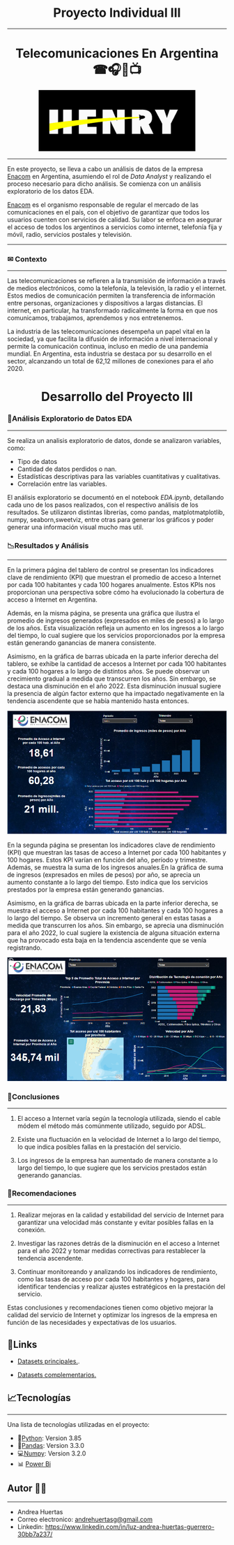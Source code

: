 <h1 align='center'>
 <b>Proyecto  Individual III</b>
</h1>


***
<h1 align='center'>
<b>Telecomunicaciones En Argentina ☎🎧📡📺</b>
</h1>

<p align="center">
  <img src="Image/logo.png" />
</p>

***
En este proyecto, se lleva a cabo un análisis de datos de la empresa [Enacom](https://www.enacom.gob.ar/) en Argentina, asumiendo el rol de _Data Analyst_ y realizando el proceso necesario para dicho análisis. Se comienza con un análisis exploratorio de los datos  EDA.

[Enacom](https://www.enacom.gob.ar/) es el organismo responsable de regular el mercado de las comunicaciones en el país, con el objetivo de garantizar que todos los usuarios cuenten con servicios de calidad. Su labor se enfoca en asegurar el acceso de todos los argentinos a servicios como internet, telefonía fija y móvil, radio, servicios postales y televisión.

***

### **✉ Contexto**
***
Las telecomunicaciones se refieren a la transmisión de información a través de medios electrónicos, como la telefonía, la televisión, la radio y el internet. Estos medios de comunicación permiten la transferencia de información entre personas, organizaciones y dispositivos a largas distancias. El internet, en particular, ha transformado radicalmente la forma en que nos comunicamos, trabajamos, aprendemos y nos entretenemos.

La industria de las telecomunicaciones desempeña un papel vital en la sociedad, ya que facilita la difusión de información a nivel internacional y permite la comunicación continua, incluso en medio de una pandemia mundial. En Argentina, esta industria se destaca por su desarrollo en el sector, alcanzando un total de 62,12 millones de conexiones para el año 2020.

<h1 align='center'>
 <b>Desarrollo del Proyecto III</b>
</h1>

### **📄Análisis Exploratorio de Datos EDA**
***

Se realiza un analisis exploratorio de datos, donde se analizaron variables, como:

* Tipo de datos
* Cantidad de datos perdidos o nan.
* Estadísticas descriptivas para las variables cuantitativas y cualitativas.
* Correlación entre las variables.

El análisis exploratorio se documentó en el notebook _EDA.ipynb_, detallando cada uno de los pasos realizados, con el respectivo análisis de los resultados. Se utilizaron distintas librerías, como pandas, matplotmatplotlib, numpy, seaborn,sweetviz, entre otras para generar los gráficos y poder generar una información visual mucho mas util.



### **📉Resultados y Análisis**
***
En la primera página del tablero de control se presentan los indicadores clave de rendimiento (KPI) que muestran el promedio de acceso a Internet por cada 100 habitantes y cada 100 hogares anualmente. Estos KPIs nos proporcionan una perspectiva sobre cómo ha evolucionado la cobertura de acceso a Internet en Argentina. 

Además, en la misma página, se presenta una gráfica que ilustra el promedio de ingresos generados (expresados en miles de pesos) a lo largo de los años. Esta visualización refleja un aumento en los ingresos a lo largo del tiempo, lo cual sugiere que los servicios proporcionados por la empresa están generando ganancias de manera consistente.

Asimismo, en la gráfica de barras ubicada en la parte inferior derecha del tablero, se exhibe la cantidad de accesos a Internet por cada 100 habitantes y cada 100 hogares a lo largo de distintos años. Se puede observar un crecimiento gradual a medida que transcurren los años. Sin embargo, se destaca una disminución en el año 2022. Esta disminución inusual sugiere la presencia de algún factor externo que ha impactado negativamente en la tendencia ascendente que se había mantenido hasta entonces.



<p align="center">
  <img src="Image/ena1.png" />
</p>


En la segunda página se presentan los indicadores clave de rendimiento (KPI) que muestran las tasas de acceso a Internet por cada 100 habitantes y 100 hogares. Estos KPI varían en función del año, período y trimestre. Además, se muestra la suma de los ingresos anuales.En la gráfica de suma de ingresos (expresados en miles de pesos) por año, se aprecia un aumento constante a lo largo del tiempo. Esto indica que los servicios prestados por la empresa están generando ganancias.


Asimismo, en la gráfica de barras ubicada en la parte inferior derecha, se muestra el acceso a Internet por cada 100 habitantes y cada 100 hogares a lo largo del tiempo. Se observa un incremento general en estas tasas a medida que transcurren los años. Sin embargo, se aprecia una disminución para el año 2022, lo cual sugiere la existencia de alguna situación externa que ha provocado esta baja en la tendencia ascendente que se venía registrando.


<p align="center">
  <img src="Image/ena2.png" />
</p>

### **🚀Conclusiones**
***
1. El acceso a Internet varía según la tecnología utilizada, siendo el cable módem el método más comúnmente utilizado, seguido por ADSL.

2. Existe una fluctuación en la velocidad de Internet a lo largo del tiempo, lo que indica posibles fallas en la prestación del servicio.

3. Los ingresos de la empresa han aumentado de manera constante a lo largo del tiempo, lo que sugiere que los servicios prestados están generando ganancias.


### **👀Recomendaciones**
***

1. Realizar mejoras en la calidad y estabilidad del servicio de Internet para garantizar una velocidad más constante y evitar posibles fallas en la conexión.

2. Investigar las razones detrás de la disminución en el acceso a Internet para el año 2022 y tomar medidas correctivas para restablecer la tendencia ascendente.

3. Continuar monitoreando y analizando los indicadores de rendimiento, como las tasas de acceso por cada 100 habitantes y hogares, para identificar tendencias y realizar ajustes estratégicos en la prestación del servicio.


Estas conclusiones y recomendaciones tienen como objetivo mejorar la calidad del servicio de Internet y optimizar los ingresos de la empresa en función de las necesidades y expectativas de los usuarios.

## **📎Links**
* <A HREF="https://datosabiertos.enacom.gob.ar/dashboards/20000/acceso-a-internet/">Datasets principales.</A>.
 
* <A HREF="https://datosabiertos.enacom.gob.ar/home"> Datasets complementarios.</A> 


## **📈Tecnologías**
***
Una lista de tecnologías utilizadas en el proyecto:
* 🐍[Python](https://docs.python.org/3/): Version 3.85
* 🐼[Pandas](https://pandas.pydata.org/): Version 3.3.0
* 💻[Numpy](https://numpy.org/doc/): Version 3.2.0
* 📊 [Power Bi](https://powerbi.microsoft.com/es-es/)

## **Autor 🧜‍♀️**
***

* Andrea Huertas 
* Correo electronico: andrehuertasg@gmail.com 
* Linkedin: https://www.linkedin.com/in/luz-andrea-huertas-guerrero-30bb7a237/
